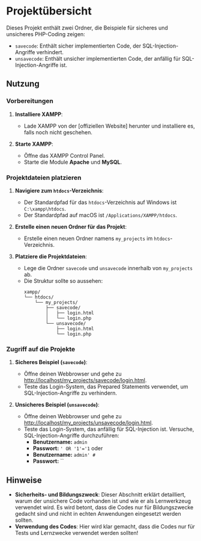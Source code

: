 # Projektübersicht

Dieses Projekt enthält zwei Ordner, die Beispiele für sicheres und unsicheres PHP-Coding zeigen:

- `savecode`: Enthält sicher implementierten Code, der SQL-Injection-Angriffe verhindert.
- `unsavecode`: Enthält unsicher implementierten Code, der anfällig für SQL-Injection-Angriffe ist.

## Nutzung

### Vorbereitungen

1. **Installiere XAMPP**:
   - Lade XAMPP von der [offiziellen Website] herunter und installiere es, falls noch nicht geschehen.

2. **Starte XAMPP**:
   - Öffne das XAMPP Control Panel.
   - Starte die Module **Apache** und **MySQL**.

### Projektdateien platzieren

1. **Navigiere zum `htdocs`-Verzeichnis**:
   - Der Standardpfad für das `htdocs`-Verzeichnis auf Windows ist `C:\xampp\htdocs`.
   - Der Standardpfad auf macOS ist `/Applications/XAMPP/htdocs`.

2. **Erstelle einen neuen Ordner für das Projekt**:
   - Erstelle einen neuen Ordner namens `my_projects` im `htdocs`-Verzeichnis.

3. **Platziere die Projektdateien**:
   - Lege die Ordner `savecode` und `unsavecode` innerhalb von `my_projects` ab.
   - Die Struktur sollte so aussehen:
     ```
     xampp/
     └── htdocs/
         └── my_projects/
             ├── savecode/
             │   ├── login.html
             │   └── login.php
             └── unsavecode/
                 ├── login.html
                 └── login.php
     ```

### Zugriff auf die Projekte

1. **Sicheres Beispiel (`savecode`)**:
   - Öffne deinen Webbrowser und gehe zu [http://localhost/my_projects/savecode/login.html](http://localhost/my_projects/savecode/login.html).
   - Teste das Login-System, das Prepared Statements verwendet, um SQL-Injection-Angriffe zu verhindern.

2. **Unsicheres Beispiel (`unsavecode`)**:
   - Öffne deinen Webbrowser und gehe zu [http://localhost/my_projects/unsavecode/login.html](http://localhost/my_projects/unsavecode/login.html).
   - Teste das Login-System, das anfällig für SQL-Injection ist. Versuche, SQL-Injection-Angriffe durchzuführen:
     - **Benutzername:** `admin`
     - **Passwort:** `' OR '1'='1`
     oder
     - **Benutzername:** `admin' #`
     - **Passwort:** ``

## Hinweise 

- **Sicherheits- und Bildungszweck**: Dieser Abschnitt erklärt detailliert, warum der unsichere Code vorhanden ist und wie er als Lernwerkzeug verwendet wird. Es wird betont, dass die Codes nur für Bildungszwecke gedacht sind und nicht in echten Anwendungen eingesetzt werden sollten.
- **Verwendung des Codes**: Hier wird klar gemacht, dass die Codes nur für Tests und Lernzwecke verwendet werden sollten!
